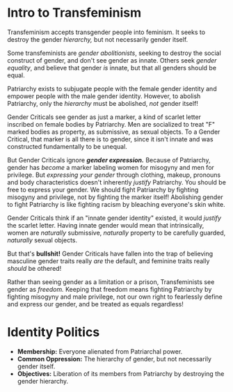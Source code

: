 # Intro to Transfeminism

Transfeminism accepts transgender people into feminism. It seeks to destroy the gender *hierarchy,* but not necessarily gender itself.

Some transfeminists are *gender abolitionists*, seeking to destroy the social construct of gender, and don't see gender as innate. Others seek *gender equality*, and believe that gender *is* innate, but that all genders should be equal.

Patriarchy exists to subjugate people with the female gender identity and empower people with the male gender identity. However, to abolish Patriarchy, only the *hierarchy* must be abolished, *not* gender itself!

Gender Criticals see gender as just a marker, a kind of scarlet letter inscribed on female bodies by Patriarchy. Men are socialized to treat "F" marked bodies as property, as submissive, as sexual objects. To a Gender Critical, that marker is all there is to gender, since it isn't innate and was constructed fundamentally to be unequal.

But Gender Criticals ignore ***gender expression.*** Because of Patriarchy, gender has *become* a marker labeling women for misogyny and men for privilege. But *expressing your gender* through clothing, makeup, pronouns and body characteristics doesn't inherently *justify* Patriarchy. You should be free to express your gender. We should fight Patriarchy by fighting misogyny and privilege, not by fighting the marker itself! Abolishing gender to fight Patriarchy is like fighting racism by bleaching everyone's skin white.

Gender Criticals think if an "innate gender identity" existed, it would *justify* the scarlet letter. Having innate gender would mean that intrinsically, women are *naturally* submissive, *naturally* property to be carefully guarded, *naturally* sexual objects.

But that's **bullshit!** Gender Criticals have fallen into the trap of believing masculine gender traits really *are* the default, and feminine traits really *should* be othered!

Rather than seeing gender as a limitation or a prison, Transfeminists see gender as *freedom.* Keeping that freedom means fighting Patriarchy by fighting misogyny and male privilege, not our own right to fearlessly define and express our gender, and be treated as equals regardless!

# Identity Politics
* **Membership:** Everyone alienated from Patriarchal power.
* **Common Oppression:** The hierarchy of gender, but not necessarily gender itself.
* **Objectives:** Liberation of its members from Patriarchy by destroying the gender hierarchy.
